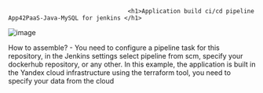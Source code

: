 <head>
<body>
                                      
                                      <h1>Application build ci/cd pipeline App42PaaS-Java-MySQL for jenkins </h1>
 ![image](https://github.com/user-attachments/assets/5b623cdb-d70f-4ccc-a091-f61d4b51fd0c)

How to assemble? - You need to configure a pipeline task for this repository, in the Jenkins settings select pipeline from scm, specify your dockerhub repository, or any other. In this example, the application is built in the Yandex cloud infrastructure using the terraform tool, you need to specify your data from the cloud
</head>
</body>
